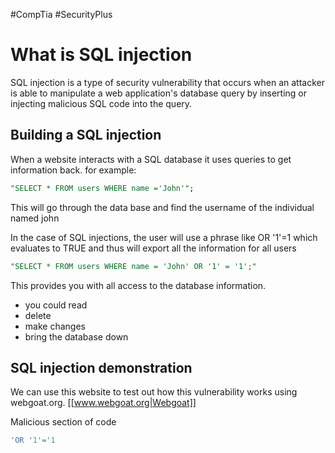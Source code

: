 #CompTia #SecurityPlus 
# What is SQL injection
SQL injection is a type of security vulnerability that occurs when an attacker is able to manipulate a web application's database query by inserting or injecting malicious SQL code into the query.

## Building a SQL injection
When a website interacts with a SQL database it uses queries to get information back.
for example:
```sql
"SELECT * FROM users WHERE name ='John'";
```
This will go through the data base and find the username of the individual named john

In the case of SQL injections, the user will use a phrase like OR '1'=1 which evaluates to TRUE and thus will export all the information for all users 
```sql
"SELECT * FROM users WHERE name = 'John' OR '1' = '1';"
```
This provides you with all access to the database information. 
- you could read
- delete 
- make changes 
- bring the database down

## SQL injection demonstration 
We can use this website to test out how this vulnerability works using webgoat.org.
[[www.webgoat.org|Webgoat]]

Malicious section of code 

```sql
'OR '1'='1
```